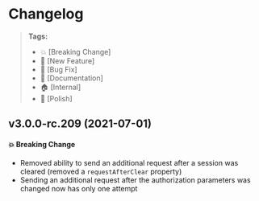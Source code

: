 Changelog
=========

> **Tags:**
> - :boom:       [Breaking Change]
> - :rocket:     [New Feature]
> - :bug:        [Bug Fix]
> - :memo:       [Documentation]
> - :house:      [Internal]
> - :nail_care:  [Polish]

## v3.0.0-rc.209 (2021-07-01)

#### :boom: Breaking Change

* Removed ability to send an additional request after a session was cleared (removed a `requestAfterClear` property)
* Sending an additional request after the authorization parameters was changed now has only one attempt
